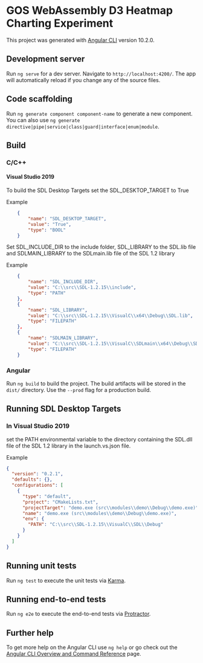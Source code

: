 # GOS WebAssembly D3 Heatmap Charting Experiment

This project was generated with [Angular CLI](https://github.com/angular/angular-cli) version 10.2.0.

## Development server

Run `ng serve` for a dev server. Navigate to `http://localhost:4200/`. The app will automatically reload if you change any of the source files.

## Code scaffolding

Run `ng generate component component-name` to generate a new component. You can also use `ng generate directive|pipe|service|class|guard|interface|enum|module`.

## Build

### C/C++

#### Visual Studio 2019

To build the SDL Desktop Targets set the SDL_DESKTOP_TARGET to True

Example
```json
    {
        "name": "SDL_DESKTOP_TARGET",
        "value": "True",
        "type": "BOOL"
    }
```

Set SDL_INCLUDE_DIR to the include folder, SDL_LIBRARY to the SDL.lib file and SDLMAIN_LIBRARY to the SDLmain.lib file of the SDL 1.2 library

Example
```json
    {
        "name": "SDL_INCLUDE_DIR",
        "value": "C:\\src\\SDL-1.2.15\\include",
        "type": "PATH"
    },
    {
        "name": "SDL_LIBRARY",
        "value": "C:\\src\\SDL-1.2.15\\VisualC\\x64\\Debug\\SDL.lib",
        "type": "FILEPATH"
    },
    {
        "name": "SDLMAIN_LIBRARY",
        "value": "C:\\src\\SDL-1.2.15\\VisualC\\SDLmain\\x64\\Debug\\SDLmain.lib",
        "type": "FILEPATH"
    }
```

### Angular

Run `ng build` to build the project. The build artifacts will be stored in the `dist/` directory. Use the `--prod` flag for a production build.

## Running SDL Desktop Targets

### In Visual Studio 2019

set the PATH environmental variable to the directory containing the SDL.dll file of the SDL 1.2 library in the launch.vs.json file.

Example
```json
{
  "version": "0.2.1",
  "defaults": {},
  "configurations": [
    {
      "type": "default",
      "project": "CMakeLists.txt",
      "projectTarget": "demo.exe (src\\modules\\demo\\Debug\\demo.exe)",
      "name": "demo.exe (src\\modules\\demo\\Debug\\demo.exe)",
      "env": {
        "PATH": "C:\\src\\SDL-1.2.15\\VisualC\\SDL\\Debug"
      }
    }
  ]
}
```

## Running unit tests

Run `ng test` to execute the unit tests via [Karma](https://karma-runner.github.io).

## Running end-to-end tests

Run `ng e2e` to execute the end-to-end tests via [Protractor](http://www.protractortest.org/).

## Further help

To get more help on the Angular CLI use `ng help` or go check out the [Angular CLI Overview and Command Reference](https://angular.io/cli) page.
